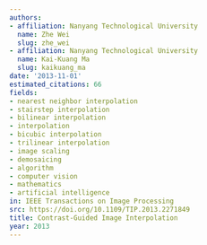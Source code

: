 ```yaml
---
authors:
- affiliation: Nanyang Technological University
  name: Zhe Wei
  slug: zhe_wei
- affiliation: Nanyang Technological University
  name: Kai-Kuang Ma
  slug: kaikuang_ma
date: '2013-11-01'
estimated_citations: 66
fields:
- nearest neighbor interpolation
- stairstep interpolation
- bilinear interpolation
- interpolation
- bicubic interpolation
- trilinear interpolation
- image scaling
- demosaicing
- algorithm
- computer vision
- mathematics
- artificial intelligence
in: IEEE Transactions on Image Processing
src: https://doi.org/10.1109/TIP.2013.2271849
title: Contrast-Guided Image Interpolation
year: 2013
---
```

